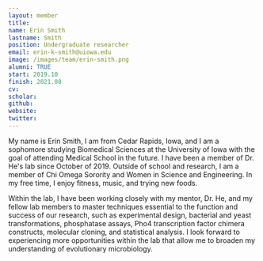 ```yaml
---
layout: member
title:
name: Erin Smith
lastname: Smith
position: Undergraduate researcher
email: erin-k-smith@uiowa.edu
image: /images/team/erin-smith.png 
alumni: TRUE
start: 2019.10
finish: 2021.08
cv: 
scholar: 
github: 
website: 
twitter: 
---
```


My name is Erin Smith, I am from Cedar Rapids, Iowa, and I am a sophomore studying Biomedical Sciences at the University of Iowa with the goal of attending Medical School in the future. I have been a member of Dr. He's lab since October of 2019. Outside of school and research, I am a member of Chi Omega Sorority and Women in Science and Engineering. In my free time, I enjoy fitness, music, and trying new foods.

Within the lab, I have been working closely with my mentor, Dr. He, and my fellow lab members to master techniques essential to the function and success of our research, such as experimental design, bacterial and yeast transformations, phosphatase assays, Pho4 transcription factor chimera constructs, molecular cloning, and statistical analysis. I look forward to experiencing more opportunities within the lab that allow me to broaden my understanding of evolutionary microbiology.
